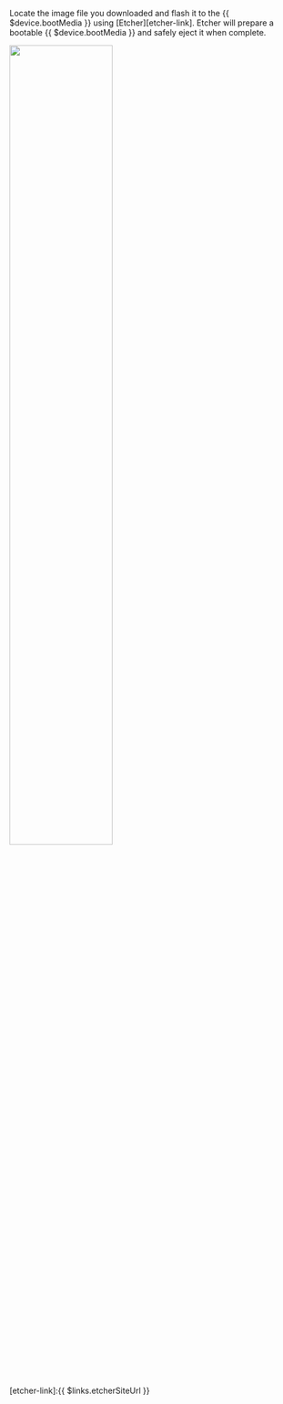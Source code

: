 Locate the image file you downloaded and flash it to the {{ $device.bootMedia }} using [Etcher][etcher-link]. Etcher will prepare a bootable {{ $device.bootMedia }} and safely eject it when complete.

<img src="/img/common/etcher/etcher.gif" width="60%">

[etcher-link]:{{ $links.etcherSiteUrl }}
